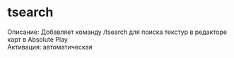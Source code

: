 # tsearch

Описание: Добавляет команду /tsearch для поиска текстур в редакторе карт в Absolute Play  
Активация: автоматическая  
